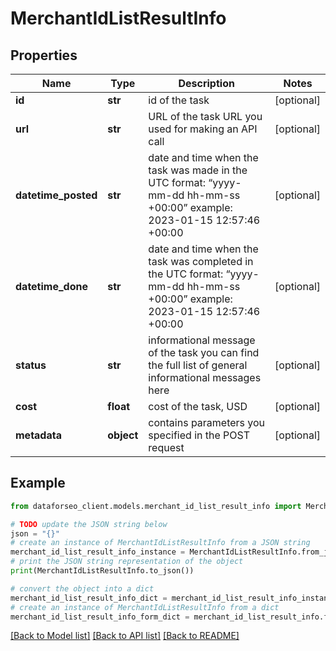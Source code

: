 # MerchantIdListResultInfo


## Properties

Name | Type | Description | Notes
------------ | ------------- | ------------- | -------------
**id** | **str** | id of the task | [optional] 
**url** | **str** | URL of the task URL you used for making an API call | [optional] 
**datetime_posted** | **str** | date and time when the task was made in the UTC format: “yyyy-mm-dd hh-mm-ss +00:00” example: 2023-01-15 12:57:46 +00:00 | [optional] 
**datetime_done** | **str** | date and time when the task was completed in the UTC format: “yyyy-mm-dd hh-mm-ss +00:00” example: 2023-01-15 12:57:46 +00:00 | [optional] 
**status** | **str** | informational message of the task you can find the full list of general informational messages here | [optional] 
**cost** | **float** | cost of the task, USD | [optional] 
**metadata** | **object** | contains parameters you specified in the POST request | [optional] 

## Example

```python
from dataforseo_client.models.merchant_id_list_result_info import MerchantIdListResultInfo

# TODO update the JSON string below
json = "{}"
# create an instance of MerchantIdListResultInfo from a JSON string
merchant_id_list_result_info_instance = MerchantIdListResultInfo.from_json(json)
# print the JSON string representation of the object
print(MerchantIdListResultInfo.to_json())

# convert the object into a dict
merchant_id_list_result_info_dict = merchant_id_list_result_info_instance.to_dict()
# create an instance of MerchantIdListResultInfo from a dict
merchant_id_list_result_info_form_dict = merchant_id_list_result_info.from_dict(merchant_id_list_result_info_dict)
```
[[Back to Model list]](../README.md#documentation-for-models) [[Back to API list]](../README.md#documentation-for-api-endpoints) [[Back to README]](../README.md)


